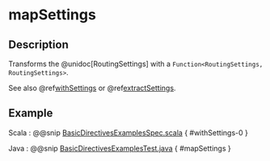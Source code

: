 # mapSettings

## Description

Transforms the @unidoc[RoutingSettings] with a `Function<RoutingSettings, RoutingSettings>`.

See also @ref[withSettings](withSettings.md) or @ref[extractSettings](extractSettings.md).

## Example

Scala
:  @@snip [BasicDirectivesExamplesSpec.scala]($test$/scala/docs/http/scaladsl/server/directives/BasicDirectivesExamplesSpec.scala) { #withSettings-0 }

Java
:  @@snip [BasicDirectivesExamplesTest.java]($test$/java/docs/http/javadsl/server/directives/BasicDirectivesExamplesTest.java) { #mapSettings }
